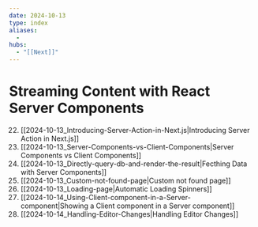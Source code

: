 ```yaml
---
date: 2024-10-13
type: index
aliases:
  -
hubs:
  - "[[Next]]"
---
```


# Streaming Content with React Server Components

22. [[2024-10-13_Introducing-Server-Action-in-Next.js|Introducing Server Action in Next.js]]
24. [[2024-10-13_Server-Components-vs-Client-Components|Server Components vs Client Components]]
25. [[2024-10-13_Directly-query-db-and-render-the-result|Fecthing Data with Server Components]]
28. [[2024-10-13_Custom-not-found-page|Custom not found page]]
29. [[2024-10-13_Loading-page|Automatic Loading Spinners]]
33. [[2024-10-14_Using-Client-component-in-a-Server-component|Showing a Client component in a Server component]]
35. [[2024-10-14_Handling-Editor-Changes|Handling Editor Changes]]

